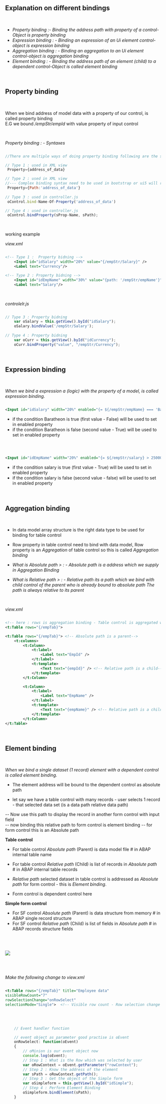 
## Explanation on different bindings 

</br>

- *Property binding :- Binding the address path with property of a control-Object is property binding*
- *Expression binding : - Binding an expression of an Ui element control-object is expression binding*
- *Aggregation binding : - Binding an aggregation to an Ui element control-object is aggregation binding*
- *Element binding : - Binding the address path of an element (child) to a dependent control-Object is called element binding*

</br> 


## Property binding

</br> 

When we bind address of model data with a property of our control, is called property binding
</br> E.G we bound */empStr/empId* with value property of input control

</br> 

*Property binding : - Syntaxes*

```js

//There are multiple ways of doing property binding following are the syntax : 

// Type 1 : used in XML view
 Property={address_of_data}

// Type 2 : used in XML view
//--- Complex binding syntax need to be used in bootstrap or ui5 will refuse this 
 Property={Path:'address_of_data'} 
  
// Type 3 : used in controller.js
 oControl.bind-Name-Of-Property('address_of_data')

// Type 4 : used in controller.js
 oControl.bindProperty(sProp-Name, sPath); 


```

</br> 

working example

*view.xml*

```xml

<!-- Type 1 :  Property bidning -->
    <Input id="idSalary" width="20%" value="{/empStr/Salary}" />
    <Label text="Currency"/>

<!-- Type 2 : Property bidning -->
    <Input id="idEmpName" width="30%" value="{path: '/empStr/empName'}" /> 
    <Label text="Salary"/>


```

</br>

*controlelr.js*

```js

// Type 3 : Property bidning 
    var oSalary = this.getView().byId("idSalary");
    oSalary.bindValue('/empStr/Salary');
    
// Type 4 : Property bidning 
    var oCurr = this.getView().byId("idCurrency");
    oCurr.bindProperty("value", "/empStr/Currency");

```

</br> 


## Expression binding 

</br> 

*When we bind a expression a (logic) with the property of a model, is called expression binding.*


```xml

<Input id="idSalary" width="20%" enabled="{= ${/empStr/empName} === 'Baratheon' ? false : true }"/>

```

- if the condition Baratheon is true (first value - False) will be used to set in enabled property
- if the condition Baratheon is false (second value - True) will be used to set in enabled property

</br> 

```xml

<Input id="idEmpName" width="20%" enabled="{= ${/empStr/salary} > 250000 ? true : false }"/>

```

- if the condition salary is true (first value - True) will be used to set in enabled property
- if the condition salary is false (second value - false) will be used to set in enabled property

</br> 


## Aggregation binding 

</br> 

- In data model array structure is the right data type to be used for binding for table control

- Row property in table control need to bind with data model, Row property is an *Aggregation* of table control so this is called *Aggregation binding*

- *What is Absolute path > : - Absolute path is a address which we supply in Aggregation Binding*

- *What is Relative path > : - Relative path its a path which we bind with child control of the parent who is already bound to absolute path*
    *The path is always relative to its parent*

</br>

*view.xml*

```xml

<!-- here : rows is aggregation binding - Table control is aggregated with aggregation called rows -->
<t:Table rows="{/empTab}"> 

<t:Table rows="{/empTab}"> <!-- Absolute path is a parent-->
    <t:columns>           
        <t:Column>
            <t:label>
                <Label text="EmpId" /> 
            </t:label>
            <t:template>
                <Text text="{empId}" /> <!-- Relative path is a child-->
            </t:template>
        </t:Column>

        <t:Column>
            <t:label>
                <Label text="EmpName" /> 
            </t:label>   
            <t:template>
                <Text text="{empName}" /> <!-- Relative path is a child-->
            </t:template>                         
        </t:Column>
</t:Table>  

```

</br> 

## Element binding 

</br> 

*When we bind a single dataset (1 record) element with a dependent control is called element binding.*

- The element address will be bound to the dependent control as absolute path

- let say we have a table control with many records - user selects 1 record - that selected data set (is a data path relative data path)

-- Now use this path to display the record in another form control with input field  
-- now binding this relative path to form control is element binding 
-- for form control this is an Absolute path 

**Table control**

- For table control *Absolute path* (Parent) is data model file # in ABAP internal table name 
- For table control *Relative path* (Child)  is list of records in *Absolute path* # in ABAP internal table records
 
- *Relative path* selected dataset in table control is addressed as *Absolute path* for form control - this is *Element binding*.
- Form control is dependent control here

**Simple form control**

- For SF control *Absolute path* (Parent) is data structure from memory # in ABAP single record structure
- For SF control *Relative path* (Child) is list of fields in *Absolute path* # in ABAP records structure fields

</br></br>

<img src="./files/EB1.png">

</br></br>

*Make the following change to view.xml*

```xml

<t:Table rows="{/empTab}" title="Employee data" 
visibleRowCount="7"  
rowSelectionChange="onRowSelect" 
selectionMode="Single">  <!-- Visible row count - Row selection change - Slection mode -->  

```
</br></br>

```js
    // Event handler function

    // event object as parameter good practise is oEvent
    onRowSelect: function(oEvent) 
    {   
        // oMinion is our event object now 
        console.log(oEvent);
        // Step 1 : What is the Row which was selected by user
        var oRowContext = oEvent.getParameter("rowContext");
        // Step 2 : Know the address of the element
        var sPath = oRowContext.getPath();
        // Step 3 : Get the object of the Simple form
        var oSimpleform = this.getView().byId("idSimple");
        // Step 4 : Perform Element Binding
        oSimpleform.bindElement(sPath);
    }
    
```    